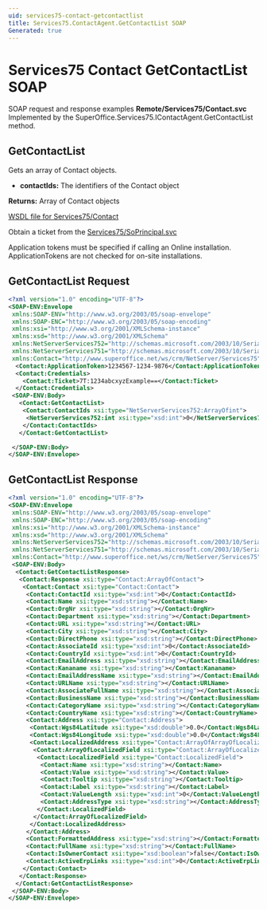 ```yaml
---
uid: services75-contact-getcontactlist
title: Services75.ContactAgent.GetContactList SOAP
Generated: true
---
```


# Services75 Contact GetContactList SOAP

SOAP request and response examples **Remote/Services75/Contact.svc**
Implemented by the <see cref="M:SuperOffice.Services75.IContactAgent.GetContactList">SuperOffice.Services75.IContactAgent.GetContactList</see> method.

## GetContactList

Gets an array of Contact objects.

* **contactIds:** The identifiers of the Contact object

**Returns:** Array of Contact objects


[WSDL file for Services75/Contact](../Services75-Contact.md)

Obtain a ticket from the [Services75/SoPrincipal.svc](../SoPrincipal/SoPrincipal.md)

Application tokens must be specified if calling an Online installation. ApplicationTokens are not checked for on-site installations.

## GetContactList Request

```xml
<?xml version="1.0" encoding="UTF-8"?>
<SOAP-ENV:Envelope
 xmlns:SOAP-ENV="http://www.w3.org/2003/05/soap-envelope"
 xmlns:SOAP-ENC="http://www.w3.org/2003/05/soap-encoding"
 xmlns:xsi="http://www.w3.org/2001/XMLSchema-instance"
 xmlns:xsd="http://www.w3.org/2001/XMLSchema"
 xmlns:NetServerServices752="http://schemas.microsoft.com/2003/10/Serialization/Arrays"
 xmlns:NetServerServices751="http://schemas.microsoft.com/2003/10/Serialization/"
 xmlns:Contact="http://www.superoffice.net/ws/crm/NetServer/Services75">
  <Contact:ApplicationToken>1234567-1234-9876</Contact:ApplicationToken>
  <Contact:Credentials>
    <Contact:Ticket>7T:1234abcxyzExample==</Contact:Ticket>
  </Contact:Credentials>
 <SOAP-ENV:Body>
   <Contact:GetContactList>
    <Contact:ContactIds xsi:type="NetServerServices752:ArrayOfint">
     <NetServerServices752:int xsi:type="xsd:int">0</NetServerServices752:int>
    </Contact:ContactIds>
   </Contact:GetContactList>

 </SOAP-ENV:Body>
</SOAP-ENV:Envelope>

```


## GetContactList Response

```xml
<?xml version="1.0" encoding="UTF-8"?>
<SOAP-ENV:Envelope
 xmlns:SOAP-ENV="http://www.w3.org/2003/05/soap-envelope"
 xmlns:SOAP-ENC="http://www.w3.org/2003/05/soap-encoding"
 xmlns:xsi="http://www.w3.org/2001/XMLSchema-instance"
 xmlns:xsd="http://www.w3.org/2001/XMLSchema"
 xmlns:NetServerServices752="http://schemas.microsoft.com/2003/10/Serialization/Arrays"
 xmlns:NetServerServices751="http://schemas.microsoft.com/2003/10/Serialization/"
 xmlns:Contact="http://www.superoffice.net/ws/crm/NetServer/Services75">
 <SOAP-ENV:Body>
  <Contact:GetContactListResponse>
   <Contact:Response xsi:type="Contact:ArrayOfContact">
    <Contact:Contact xsi:type="Contact:Contact">
     <Contact:ContactId xsi:type="xsd:int">0</Contact:ContactId>
     <Contact:Name xsi:type="xsd:string"></Contact:Name>
     <Contact:OrgNr xsi:type="xsd:string"></Contact:OrgNr>
     <Contact:Department xsi:type="xsd:string"></Contact:Department>
     <Contact:URL xsi:type="xsd:string"></Contact:URL>
     <Contact:City xsi:type="xsd:string"></Contact:City>
     <Contact:DirectPhone xsi:type="xsd:string"></Contact:DirectPhone>
     <Contact:AssociateId xsi:type="xsd:int">0</Contact:AssociateId>
     <Contact:CountryId xsi:type="xsd:int">0</Contact:CountryId>
     <Contact:EmailAddress xsi:type="xsd:string"></Contact:EmailAddress>
     <Contact:Kananame xsi:type="xsd:string"></Contact:Kananame>
     <Contact:EmailAddressName xsi:type="xsd:string"></Contact:EmailAddressName>
     <Contact:URLName xsi:type="xsd:string"></Contact:URLName>
     <Contact:AssociateFullName xsi:type="xsd:string"></Contact:AssociateFullName>
     <Contact:BusinessName xsi:type="xsd:string"></Contact:BusinessName>
     <Contact:CategoryName xsi:type="xsd:string"></Contact:CategoryName>
     <Contact:CountryName xsi:type="xsd:string"></Contact:CountryName>
     <Contact:Address xsi:type="Contact:Address">
      <Contact:Wgs84Latitude xsi:type="xsd:double">0.0</Contact:Wgs84Latitude>
      <Contact:Wgs84Longitude xsi:type="xsd:double">0.0</Contact:Wgs84Longitude>
      <Contact:LocalizedAddress xsi:type="Contact:ArrayOfArrayOfLocalizedField">
       <Contact:ArrayOfLocalizedField xsi:type="Contact:ArrayOfLocalizedField">
        <Contact:LocalizedField xsi:type="Contact:LocalizedField">
         <Contact:Name xsi:type="xsd:string"></Contact:Name>
         <Contact:Value xsi:type="xsd:string"></Contact:Value>
         <Contact:Tooltip xsi:type="xsd:string"></Contact:Tooltip>
         <Contact:Label xsi:type="xsd:string"></Contact:Label>
         <Contact:ValueLength xsi:type="xsd:int">0</Contact:ValueLength>
         <Contact:AddressType xsi:type="xsd:string"></Contact:AddressType>
        </Contact:LocalizedField>
       </Contact:ArrayOfLocalizedField>
      </Contact:LocalizedAddress>
     </Contact:Address>
     <Contact:FormattedAddress xsi:type="xsd:string"></Contact:FormattedAddress>
     <Contact:FullName xsi:type="xsd:string"></Contact:FullName>
     <Contact:IsOwnerContact xsi:type="xsd:boolean">false</Contact:IsOwnerContact>
     <Contact:ActiveErpLinks xsi:type="xsd:int">0</Contact:ActiveErpLinks>
    </Contact:Contact>
   </Contact:Response>
  </Contact:GetContactListResponse>
 </SOAP-ENV:Body>
</SOAP-ENV:Envelope>

```

